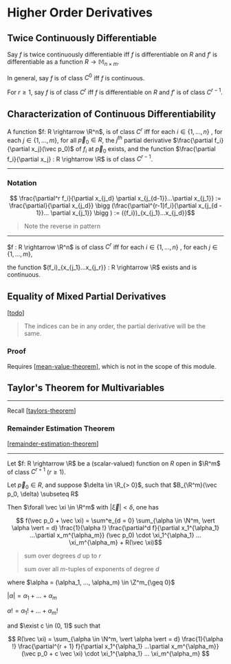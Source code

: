 # Higher Order Derivatives

## Twice Continuously Differentiable

Say $f$ is twice continuously differentiable iff $f$ is differentiable on $R$
and $f'$ is differentiable as a function $R \rightarrow \mathbb{M}_{n \times m}$.

In general, say $f$ is of class $C^0$ iff $f$ is continuous.

For $r \geq 1$, say $f$ is of class $C^r$ iff $f$ is differentiable on $R$ and $f'$ is of class $C^{r - 1}$.

## Characterization of Continuous Differentiability

A function $f: R \rightarrow \R^n$, is of class $C^r$ iff 
for each $i \in \{1, ..., n\}$ , for each $j \in \{1, ..., m\}$,
for all $\vec p_0 \in R$,
the $j^{th}$ partial derivative $\frac{\partial f_i}{\partial x_j}(\vec p_0)$ of $f_i$ at $\vec p_0$ exists,
and the function $\frac{\partial f_i}{\partial x_j} : R \rightarrow \R$ is of class $C^{r-1}$.

----------

### Notation

$$ \frac{\partial^r f_i}{\partial x_{j_d} \partial x_{j_{d-1}}...\partial x_{j_1}} := \frac{\partial}{\partial x_{j_d}} \bigg (\frac{\partial^{r-1}f_i}{\partial x_{j_{d - 1}}... \partial x_{j_1}} \bigg ) := ({f_i})_{x_{j_1}...x_{j_d}}$$

> Note the reverse in pattern

----------

$f : R \rightarrow \R^n$ is of class $C^r$ iff
for each $i \in \{1, ..., n\}$ , for each $j \in \{1, ..., m\}$,

the function $(f_i)_{x_{j_1}...x_{j_r}} : R \rightarrow \R$ exists and is continuous.

## Equality of Mixed Partial Derivatives

[[todo]]

> The indices can be in any order, the partial derivative will be the same.

### Proof

Requires [[mean-value-theorem]], which is not in the scope of this module.

## Taylor's Theorem for Multivariables

----------

Recall [[taylors-theorem]]

### Remainder Estimation Theorem

[[remainder-estimation-theorem]]

----------

Let $f: R \rightarrow \R$ be a (scalar-valued) function on $R$ open in $\R^m$ of class $C^{r + 1}$ ($r \geq 1$).

Let $\vec p_0 \in R$, and suppose $\delta \in \R_{> 0}$, such that $B_{\R^m}(\vec p_0, \delta) \subseteq R$

Then $\forall \vec \xi \in \R^m$ with $\vert \vec \xi \vert < \delta$, one has

$$ f(\vec p_0 + \vec \xi) = \sum^e_{d = 0} \sum_{\alpha \in \N^m, \vert \alpha \vert = d} \frac{1}{\alpha !} \frac{\partial^d f}{\partial x_1^{\alpha_1} ...\partial x_m^{\alpha_m}} (\vec p_0) \cdot \xi_1^{\alpha_1} ... \xi_m^{\alpha_m} + R(\vec \xi)$$

> sum over degrees $d$ up to $r$
>
> sum over all $m$-tuples of exponents of degree $d$

where $\alpha = (\alpha_1, ..., \alpha_m) \in \Z^m_{\geq 0}$

$\vert \alpha \vert = \alpha_1 + ... + \alpha_m$

$\alpha ! = \alpha_1 ! + ... + \alpha_m !$

and $\exist c \in (0, 1)$ such that

$$
R(\vec \xi) = \sum_{\alpha \in \N^m, \vert \alpha \vert = d} \frac{1}{\alpha !} \frac{\partial^{r + 1} f}{\partial x_1^{\alpha_1} ...\partial x_m^{\alpha_m}} (\vec p_0 + c \vec \xi) \cdot \xi_1^{\alpha_1} ... \xi_m^{\alpha_m} 
$$


[//begin]: # "Autogenerated link references for markdown compatibility"
[todo]: ../todo "Todo"
[mean-value-theorem]: ../ma3110/mean-value-theorem "Mean Value Theorem"
[taylors-theorem]: ../ma3110/taylors-theorem "Taylor's Theorem"
[remainder-estimation-theorem]: remainder-estimation-theorem "Remainder Estimation Theorem"
[//end]: # "Autogenerated link references"